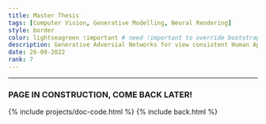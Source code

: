 ```yaml
---
title: Master Thesis
tags: [Computer Vision, Generative Modelling, Neural Rendering]
style: border
color: lightseagreen !important # need !important to override bootstrap class
description: Generative Adversial Networks for view consistent Human Appearance Modelling
date: 26-09-2022
rank: 7
---
```


<hr>

### PAGE IN CONSTRUCTION, COME BACK LATER!

{% include projects/doc-code.html %}
{% include back.html %}
